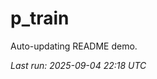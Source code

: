 # p_train

Auto-updating README demo.

<!--START_SECTION:status-->
_Last run: 2025-09-04 22:18 UTC_
<!--END_SECTION:status-->









































































































































































































































































































































































